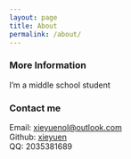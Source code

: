 ```yaml
---
layout: page
title: About
permalink: /about/
---
```


### More Information

I’m a middle school student

### Contact me

Email: [xieyuenol@outlook.com](<mailto:xieyuenol@outlook.com>)<br>
Github: [xieyuen](<https://github.com/xieyuen>)<br>
QQ: 2035381689<br>
